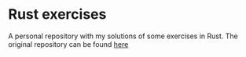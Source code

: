 # Rust exercises

A personal repository with my solutions of some exercises in Rust.
The original repository can be found [here](https://github.com/rust-lang/rustlings)
